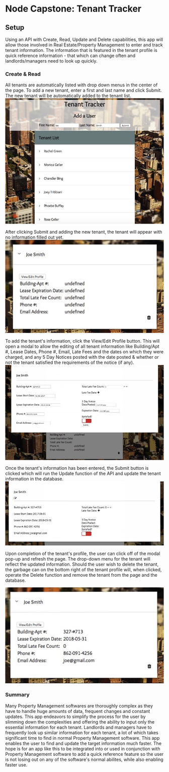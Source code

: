 <h1>Node Capstone: Tenant Tracker</h1>

<h2>Setup</h2>
Using an API with Create, Read, Update and Delete capabilities, this app will allow those involved in Real Estate/Property Management to enter and track tenant information. The information that is featured in the tenant profile is quick reference information - that which can change often and landlords/managers need to look up quickly.

<h3>Create & Read</h3>
All tenants are automatically listed with drop down menus in the center of the page. To add a new tenant, enter a first and last name and click Submit. The new tenant will be automatically added to the tenant list.
<img src="/readme-screenshots/main-page.jpg">

After clicking Submit and adding the new tenant, the tenant will appear with no information filled out yet.
<img src="/readme-screenshots/default-info.jpg">

To add the tenant's information, click the View/Edit Profile button. This will open a modal to allow the editing of all tenant information like Building/Apt #, Lease Dates, Phone #, Email, Late Fees and the dates on which they were charged, and any 5 Day Notices posted with the date posted & whether or not the tenant satisfied the requirements of the notice (if any).
<img src="/readme-screenshots/edited-info.jpg">

Once the tenant's information has been entered, the Submit button is clicked which will run the Update function of the API and update the tenant information in the database.
<img src="/readme-screenshots/submitted-info.jpg">

Upon completion of the tenant's profile, the user can click off of the modal pop-up and refresh the page. The drop-down menu for the tenant will reflect the updated information. Should the user wish to delete the tenant, the garbage can on the bottom right of the tenant profile will, when clicked, operate the Delete function and remove the tenant from the page and the database.

<img src="/readme-screenshots/final-info.jpg">


<h3>Summary</h3>
Many Property Management softwares are thoroughly complex as they have to handle huge amounts of data, frequent changes and constant updates. This app endeavors to simplify the process for the user by slimming down the complexities and offering the ability to input only the essential information for each tenant. Landlords and managers have to frequently look up similar information for each tenant, a lot of which takes significant time to find in normal Property Management software. This app enables the user to find and update the target information much faster. The hope is for an app like this to be integrated into or used in conjunction with Property Management software to add a quick reference feature so the user is not losing out on any of the software's normal abilites, while also enabling faster use.
